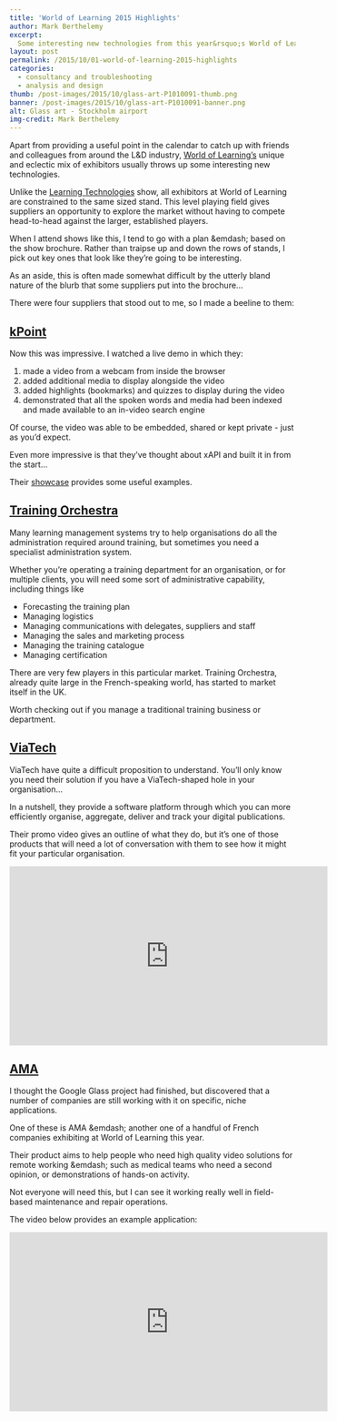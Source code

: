 ```yaml
---
title: 'World of Learning 2015 Highlights'
author: Mark Berthelemy
excerpt: 
  Some interesting new technologies from this year&rsquo;s World of Learning show.
layout: post
permalink: /2015/10/01-world-of-learning-2015-highlights
categories:
  - consultancy and troubleshooting
  - analysis and design
thumb: /post-images/2015/10/glass-art-P1010091-thumb.png
banner: /post-images/2015/10/glass-art-P1010091-banner.png
alt: Glass art - Stockholm airport
img-credit: Mark Berthelemy
---
```

Apart from providing a useful point in the calendar to catch up with friends and colleagues from around the L&amp;D industry, <a href="https://www.learnevents.com/" target="_blank">World of Learning&rsquo;s</a> unique and eclectic mix of exhibitors usually throws up some interesting new technologies.

Unlike the <a href="http://www.learningtechnologies.co.uk/" target="_blank">Learning Technologies</a> show, all exhibitors at World of Learning are constrained to the same sized stand. This level playing field gives suppliers an opportunity to explore the market without having to compete head-to-head against the larger, established players.

When I attend shows like this, I tend to go with a plan &emdash; based on the show brochure. Rather than traipse up and down the rows of stands, I pick out key ones that look like they&rsquo;re going to be interesting.

As an aside, this is often made somewhat difficult by the utterly bland nature of the blurb that some suppliers put into the brochure...

There were four suppliers that stood out to me, so I made a beeline to them:

## <a href="http://www.kpoint.com/" target="_blank">kPoint</a>

Now this was impressive. I watched a live demo in which they:

1. made a video from a webcam from inside the browser
2. added additional media to display alongside the video
3. added highlights (bookmarks) and quizzes to display during the video
4. demonstrated that all the spoken words and media had been indexed and made available to an in-video search engine

Of course, the video was able to be embedded, shared or kept private - just as you&rsquo;d expect.

Even more impressive is that they&rsquo;ve thought about xAPI and built it in from the start...

Their <a href="http://www.kpoint.com/showcase/" target="_blank">showcase</a> provides some useful examples.

## <a href="http://www.training-orchestra.com/" target="_blank">Training Orchestra</a>

Many learning management systems try to help organisations do all the administration required around training, but sometimes you need a specialist administration system.

Whether you&rsquo;re operating a training department for an organisation, or for multiple clients, you will need some sort of administrative capability, including things like

- Forecasting the training plan
- Managing logistics   
- Managing communications with delegates, suppliers and staff
- Managing the sales and marketing process
- Managing the training catalogue
- Managing certification

There are very few players in this particular market. Training Orchestra, already quite large in the French-speaking world, has started to market itself in the UK.

Worth checking out if you manage a traditional training business or department.

## <a href="http://www.viatechpub.com/" target="_blank">ViaTech</a>

ViaTech have quite a difficult proposition to understand. You&rsquo;ll only know you need their solution if you have a ViaTech-shaped hole in your organisation...

In a nutshell, they provide a software platform through which you can more efficiently organise, aggregate, deliver and track your digital publications.

Their promo video gives an outline of what they do, but it&rsquo;s one of those products that will need a lot of conversation with them to see how it might fit your particular organisation.

<iframe width="560" height="315" src="https://www.youtube.com/embed/Mpwl2p4GwZY" frameborder="0" allowfullscreen></iframe>

## <a href="http://www.advancedmedicalapplications.com/" target="_blank">AMA</a>

I thought the Google Glass project had finished, but discovered that a number of companies are still working with it on specific, niche applications.

One of these is AMA &emdash; another one of a handful of French companies exhibiting at World of Learning this year.

Their product aims to help people who need high quality video solutions for remote working &emdash; such as medical teams who need a second opinion, or demonstrations of hands-on activity.

Not everyone will need this, but I can see it working really well in field-based maintenance and repair operations.

The video below provides an example application:

<iframe width="560" height="315" src="https://www.youtube.com/embed/tDp5NZaHcdE" frameborder="0" allowfullscreen></iframe>




